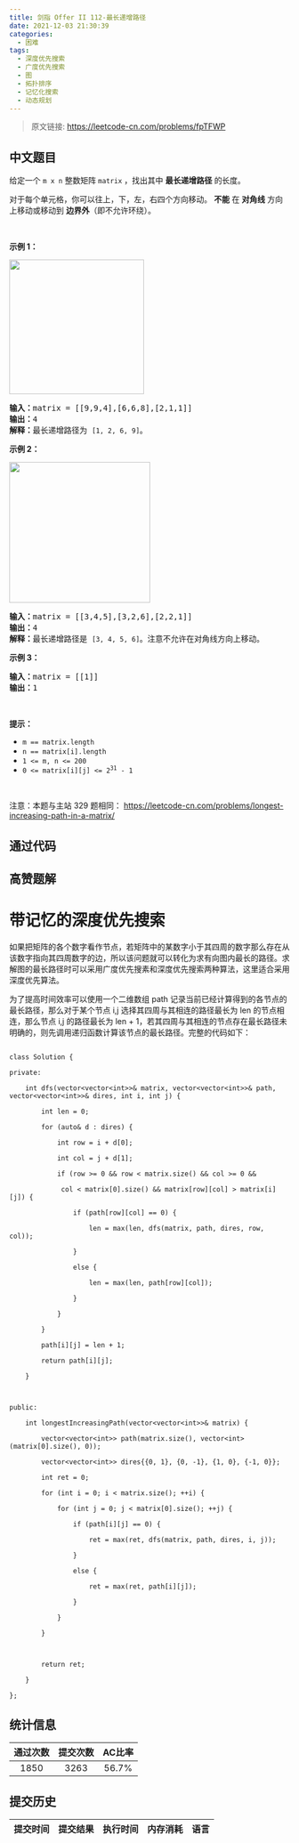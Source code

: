 ```yaml
---
title: 剑指 Offer II 112-最长递增路径
date: 2021-12-03 21:30:39
categories:
  - 困难
tags:
  - 深度优先搜索
  - 广度优先搜索
  - 图
  - 拓扑排序
  - 记忆化搜索
  - 动态规划
---
```


> 原文链接: https://leetcode-cn.com/problems/fpTFWP




## 中文题目
<div><p>给定一个&nbsp;<code>m x n</code> 整数矩阵&nbsp;<code>matrix</code> ，找出其中 <strong>最长递增路径</strong> 的长度。</p>

<p>对于每个单元格，你可以往上，下，左，右四个方向移动。 <strong>不能</strong> 在 <strong>对角线</strong> 方向上移动或移动到 <strong>边界外</strong>（即不允许环绕）。</p>

<p>&nbsp;</p>

<p><strong>示例 1：</strong></p>

<p><img alt="" src="https://assets.leetcode.com/uploads/2021/01/05/grid1.jpg" style="width: 242px; height: 242px;" /></p>

<pre>
<strong>输入：</strong>matrix = [[9,9,4],[6,6,8],[2,1,1]]
<strong>输出：</strong>4 
<strong>解释：</strong>最长递增路径为&nbsp;<code>[1, 2, 6, 9]</code>。</pre>

<p><strong>示例 2：</strong></p>

<p><img alt="" src="https://assets.leetcode.com/uploads/2021/01/27/tmp-grid.jpg" style="width: 253px; height: 253px;" /></p>

<pre>
<strong>输入：</strong>matrix = [[3,4,5],[3,2,6],[2,2,1]]
<strong>输出：</strong>4 
<strong>解释：</strong>最长递增路径是&nbsp;<code>[3, 4, 5, 6]</code>。注意不允许在对角线方向上移动。
</pre>

<p><strong>示例 3：</strong></p>

<pre>
<strong>输入：</strong>matrix = [[1]]
<strong>输出：</strong>1
</pre>

<p>&nbsp;</p>

<p><strong>提示：</strong></p>

<ul>
	<li><code>m == matrix.length</code></li>
	<li><code>n == matrix[i].length</code></li>
	<li><code>1 &lt;= m, n &lt;= 200</code></li>
	<li><code>0 &lt;= matrix[i][j] &lt;= 2<sup>31</sup> - 1</code></li>
</ul>

<p>&nbsp;</p>

<p><meta charset="UTF-8" />注意：本题与主站 329&nbsp;题相同：&nbsp;<a href="https://leetcode-cn.com/problems/longest-increasing-path-in-a-matrix/">https://leetcode-cn.com/problems/longest-increasing-path-in-a-matrix/</a></p>
</div>

## 通过代码
<RecoDemo>
</RecoDemo>


## 高赞题解
# **带记忆的深度优先搜索**
如果把矩阵的各个数字看作节点，若矩阵中的某数字小于其四周的数字那么存在从该数字指向其四周数字的边，所以该问题就可以转化为求有向图内最长的路径。求解图的最长路径时可以采用广度优先搜素和深度优先搜索两种算法，这里适合采用深度优先算法。

为了提高时间效率可以使用一个二维数组 path 记录当前已经计算得到的各节点的最长路径，那么对于某个节点 i,j 选择其四周与其相连的路径最长为 len 的节点相连，那么节点 i,j 的路径最长为 len + 1，若其四周与其相连的节点存在最长路径未明确的，则先调用递归函数计算该节点的最长路径。完整的代码如下：
```
class Solution {
private:
    int dfs(vector<vector<int>>& matrix, vector<vector<int>>& path, vector<vector<int>>& dires, int i, int j) {
        int len = 0;
        for (auto& d : dires) {
            int row = i + d[0];
            int col = j + d[1];
            if (row >= 0 && row < matrix.size() && col >= 0 &&
             col < matrix[0].size() && matrix[row][col] > matrix[i][j]) {
                if (path[row][col] == 0) {
                    len = max(len, dfs(matrix, path, dires, row, col));
                }
                else {
                    len = max(len, path[row][col]);
                }
            }
        }
        path[i][j] = len + 1;
        return path[i][j];
    }

public:
    int longestIncreasingPath(vector<vector<int>>& matrix) {
        vector<vector<int>> path(matrix.size(), vector<int>(matrix[0].size(), 0));
        vector<vector<int>> dires{{0, 1}, {0, -1}, {1, 0}, {-1, 0}};
        int ret = 0;
        for (int i = 0; i < matrix.size(); ++i) {
            for (int j = 0; j < matrix[0].size(); ++j) {
                if (path[i][j] == 0) {
                    ret = max(ret, dfs(matrix, path, dires, i, j));
                }
                else {
                    ret = max(ret, path[i][j]);
                }
            }
        }

        return ret;
    }
};
```


## 统计信息
| 通过次数 | 提交次数 | AC比率 |
| :------: | :------: | :------: |
|    1850    |    3263    |   56.7%   |

## 提交历史
| 提交时间 | 提交结果 | 执行时间 |  内存消耗  | 语言 |
| :------: | :------: | :------: | :--------: | :--------: |
